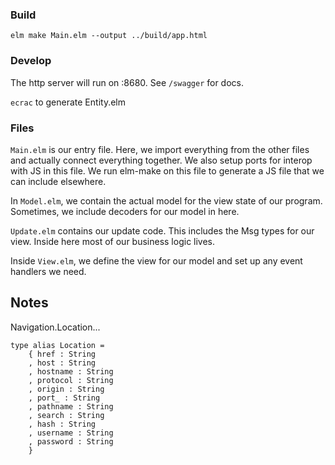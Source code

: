 ### Build

`elm make Main.elm --output ../build/app.html`

### Develop

The http server will run on :8680. See `/swagger` for docs.

`ecrac` to generate Entity.elm 


### Files

`Main.elm` is our entry file. Here, we import everything from the other files and actually connect everything together. We also setup ports for interop with JS in this file. We run elm-make on this file to generate a JS file that we can include elsewhere.

In `Model.elm`, we contain the actual model for the view state of our program. Sometimes, we include decoders for our model in here.

`Update.elm` contains our update code. This includes the Msg types for our view. Inside here most of our business logic lives.

Inside `View.elm`, we define the view for our model and set up any event handlers we need.

 
## Notes

Navigation.Location...

```
type alias Location = 
    { href : String
    , host : String
    , hostname : String
    , protocol : String
    , origin : String
    , port_ : String
    , pathname : String
    , search : String
    , hash : String
    , username : String
    , password : String
    }
```
